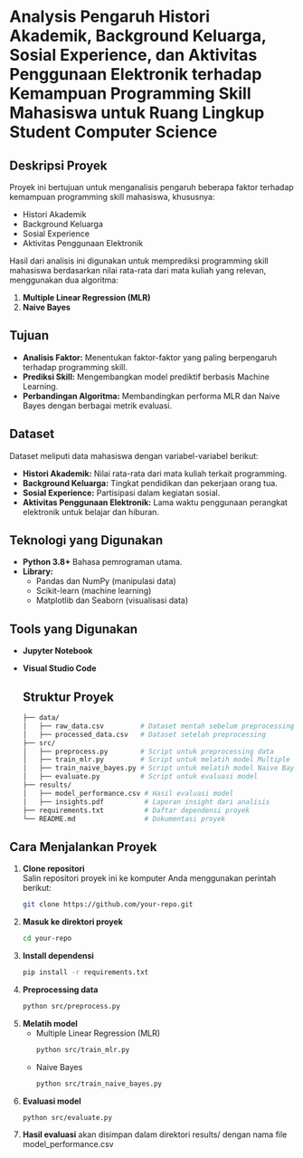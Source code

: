 # Analysis Pengaruh Histori Akademik, Background Keluarga, Sosial Experience, dan Aktivitas Penggunaan Elektronik terhadap Kemampuan Programming Skill Mahasiswa untuk Ruang Lingkup Student Computer Science

## Deskripsi Proyek
Proyek ini bertujuan untuk menganalisis pengaruh beberapa faktor terhadap kemampuan programming skill mahasiswa, khususnya:
- Histori Akademik
- Background Keluarga
- Sosial Experience
- Aktivitas Penggunaan Elektronik

Hasil dari analisis ini digunakan untuk memprediksi programming skill mahasiswa berdasarkan nilai rata-rata dari mata kuliah yang relevan, menggunakan dua algoritma:
1. **Multiple Linear Regression (MLR)**
2. **Naive Bayes**

## Tujuan
- **Analisis Faktor:** Menentukan faktor-faktor yang paling berpengaruh terhadap programming skill.
- **Prediksi Skill:** Mengembangkan model prediktif berbasis Machine Learning.
- **Perbandingan Algoritma:** Membandingkan performa MLR dan Naive Bayes dengan berbagai metrik evaluasi.

## Dataset
Dataset meliputi data mahasiswa dengan variabel-variabel berikut:
- **Histori Akademik:** Nilai rata-rata dari mata kuliah terkait programming.
- **Background Keluarga:** Tingkat pendidikan dan pekerjaan orang tua.
- **Sosial Experience:** Partisipasi dalam kegiatan sosial.
- **Aktivitas Penggunaan Elektronik:** Lama waktu penggunaan perangkat elektronik untuk belajar dan hiburan.

## Teknologi yang Digunakan
- **Python 3.8+** Bahasa pemrograman utama.
- **Library:** 
  - Pandas dan NumPy (manipulasi data)
  - Scikit-learn (machine learning)
  - Matplotlib dan Seaborn (visualisasi data)

## Tools yang Digunakan
- **Jupyter Notebook**
- **Visual Studio Code**

  ## Struktur Proyek
  ```bash
  ├── data/
  │   ├── raw_data.csv         # Dataset mentah sebelum preprocessing
  │   ├── processed_data.csv   # Dataset setelah preprocessing
  ├── src/
  │   ├── preprocess.py        # Script untuk preprocessing data
  │   ├── train_mlr.py         # Script untuk melatih model Multiple Linear Regression
  │   ├── train_naive_bayes.py # Script untuk melatih model Naive Bayes
  │   ├── evaluate.py          # Script untuk evaluasi model
  ├── results/
  │   ├── model_performance.csv # Hasil evaluasi model
  │   ├── insights.pdf          # Laporan insight dari analisis
  ├── requirements.txt          # Daftar dependensi proyek
  └── README.md                 # Dokumentasi proyek

## Cara Menjalankan Proyek

1. **Clone repositori**  
   Salin repositori proyek ini ke komputer Anda menggunakan perintah berikut:
   ```bash
   git clone https://github.com/your-repo.git
2. **Masuk ke direktori proyek**
   ```bash
   cd your-repo
3. **Install dependensi**
   ```bash
   pip install -r requirements.txt
4. **Preprocessing data**
   ```bash
   python src/preprocess.py
5. **Melatih model**
   - Multiple Linear Regression (MLR)
       ```bash
       python src/train_mlr.py
    - Naive Bayes
       ```bash
       python src/train_naive_bayes.py
7. **Evaluasi model**
   ```bash
   python src/evaluate.py
8. **Hasil evaluasi** akan disimpan dalam direktori results/ dengan nama file model_performance.csv

